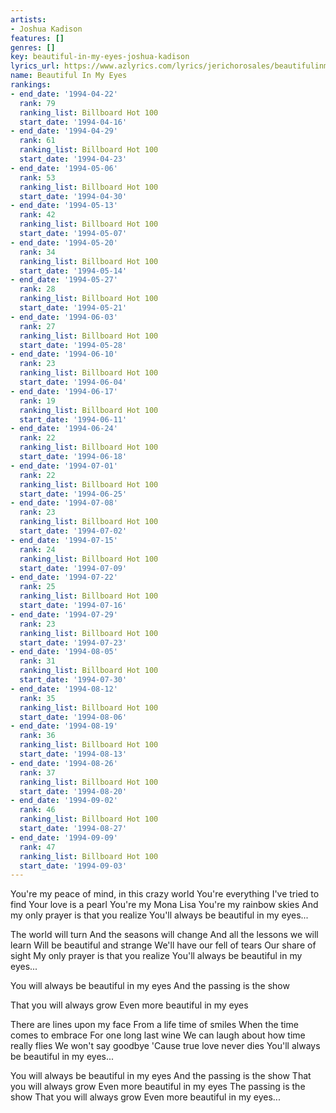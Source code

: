 ```yaml
---
artists:
- Joshua Kadison
features: []
genres: []
key: beautiful-in-my-eyes-joshua-kadison
lyrics_url: https://www.azlyrics.com/lyrics/jerichorosales/beautifulinmyeyes.html
name: Beautiful In My Eyes
rankings:
- end_date: '1994-04-22'
  rank: 79
  ranking_list: Billboard Hot 100
  start_date: '1994-04-16'
- end_date: '1994-04-29'
  rank: 61
  ranking_list: Billboard Hot 100
  start_date: '1994-04-23'
- end_date: '1994-05-06'
  rank: 53
  ranking_list: Billboard Hot 100
  start_date: '1994-04-30'
- end_date: '1994-05-13'
  rank: 42
  ranking_list: Billboard Hot 100
  start_date: '1994-05-07'
- end_date: '1994-05-20'
  rank: 34
  ranking_list: Billboard Hot 100
  start_date: '1994-05-14'
- end_date: '1994-05-27'
  rank: 28
  ranking_list: Billboard Hot 100
  start_date: '1994-05-21'
- end_date: '1994-06-03'
  rank: 27
  ranking_list: Billboard Hot 100
  start_date: '1994-05-28'
- end_date: '1994-06-10'
  rank: 23
  ranking_list: Billboard Hot 100
  start_date: '1994-06-04'
- end_date: '1994-06-17'
  rank: 19
  ranking_list: Billboard Hot 100
  start_date: '1994-06-11'
- end_date: '1994-06-24'
  rank: 22
  ranking_list: Billboard Hot 100
  start_date: '1994-06-18'
- end_date: '1994-07-01'
  rank: 22
  ranking_list: Billboard Hot 100
  start_date: '1994-06-25'
- end_date: '1994-07-08'
  rank: 23
  ranking_list: Billboard Hot 100
  start_date: '1994-07-02'
- end_date: '1994-07-15'
  rank: 24
  ranking_list: Billboard Hot 100
  start_date: '1994-07-09'
- end_date: '1994-07-22'
  rank: 25
  ranking_list: Billboard Hot 100
  start_date: '1994-07-16'
- end_date: '1994-07-29'
  rank: 23
  ranking_list: Billboard Hot 100
  start_date: '1994-07-23'
- end_date: '1994-08-05'
  rank: 31
  ranking_list: Billboard Hot 100
  start_date: '1994-07-30'
- end_date: '1994-08-12'
  rank: 35
  ranking_list: Billboard Hot 100
  start_date: '1994-08-06'
- end_date: '1994-08-19'
  rank: 36
  ranking_list: Billboard Hot 100
  start_date: '1994-08-13'
- end_date: '1994-08-26'
  rank: 37
  ranking_list: Billboard Hot 100
  start_date: '1994-08-20'
- end_date: '1994-09-02'
  rank: 46
  ranking_list: Billboard Hot 100
  start_date: '1994-08-27'
- end_date: '1994-09-09'
  rank: 47
  ranking_list: Billboard Hot 100
  start_date: '1994-09-03'
---
```


You're my peace of mind, in this crazy world
You're everything I've tried to find
Your love is a pearl
You're my Mona Lisa
You're my rainbow skies
And my only prayer is that you realize
You'll always be beautiful in my eyes...

The world will turn
And the seasons will change
And all the lessons we will learn
Will be beautiful and strange
We'll have our fell of tears
Our share of sight
My only prayer is that you realize
You'll always be beautiful in my eyes...

You will always be beautiful in my eyes
And the passing is the show

That you will always grow
Even more beautiful in my eyes

There are lines upon my face
From a life time of smiles
When the time comes to embrace
For one long last wine
We can laugh about how time really flies
We won't say goodbye
'Cause true love never dies
You'll always be beautiful in my eyes...

You will always be beautiful in my eyes
And the passing is the show
That you will always grow
Even more beautiful in my eyes
The passing is the show
That you will always grow
Even more beautiful in my eyes...




